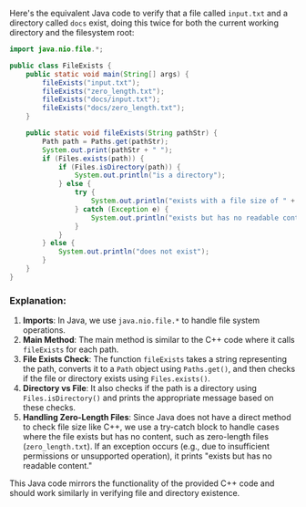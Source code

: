  Here's the equivalent Java code to verify that a file called `input.txt` and a directory called `docs` exist, doing this twice for both the current working directory and the filesystem root:

```java
import java.nio.file.*;

public class FileExists {
    public static void main(String[] args) {
        fileExists("input.txt");
        fileExists("zero_length.txt");
        fileExists("docs/input.txt");
        fileExists("docs/zero_length.txt");
    }

    public static void fileExists(String pathStr) {
        Path path = Paths.get(pathStr);
        System.out.print(pathStr + " ");
        if (Files.exists(path)) {
            if (Files.isDirectory(path)) {
                System.out.println("is a directory");
            } else {
                try {
                    System.out.println("exists with a file size of " + Files.size(path) + " bytes.");
                } catch (Exception e) {
                    System.out.println("exists but has no readable content.");
                }
            }
        } else {
            System.out.println("does not exist");
        }
    }
}
```

### Explanation:
1. **Imports**: In Java, we use `java.nio.file.*` to handle file system operations.
2. **Main Method**: The main method is similar to the C++ code where it calls `fileExists` for each path.
3. **File Exists Check**: The function `fileExists` takes a string representing the path, converts it to a `Path` object using `Paths.get()`, and then checks if the file or directory exists using `Files.exists()`.
4. **Directory vs File**: It also checks if the path is a directory using `Files.isDirectory()` and prints the appropriate message based on these checks.
5. **Handling Zero-Length Files**: Since Java does not have a direct method to check file size like C++, we use a try-catch block to handle cases where the file exists but has no content, such as zero-length files (`zero_length.txt`). If an exception occurs (e.g., due to insufficient permissions or unsupported operation), it prints "exists but has no readable content."

This Java code mirrors the functionality of the provided C++ code and should work similarly in verifying file and directory existence.
